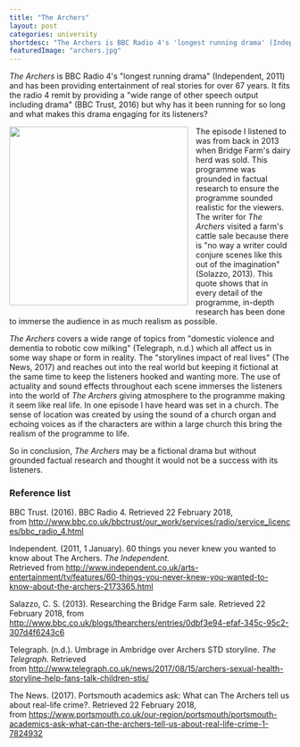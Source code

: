 ```yaml
---
title: "The Archers"
layout: post
categories: university
shortdesc: "The Archers is BBC Radio 4's 'longest running drama' (Independent, 2011) and has been providing entertainment of real stories for over 67 years. It fits the radio 4 remit by providing a 'wide range of other speech output including drama' (BBC Trust, 2016) but why has it been running for so long and what makes this drama engaging for its listeners?"
featuredImage: "archers.jpg"
---
```


<i>The Archers </i>is BBC Radio 4's "longest running drama" (Independent, 2011) and has been providing entertainment of real stories for over 67 years. It fits the radio 4 remit by providing a "wide range of other speech output including drama" (BBC Trust, 2016) but why has it been running for so long and what makes this drama engaging for its listeners?

<div class="separator" style="clear: both; text-align: center;">
<a href="https://4.bp.blogspot.com/-_Qr7nQWiRCg/Wo7Uvtf8D8I/AAAAAAAAAWM/GS9H_mwHlikt4eKzCeIfhATlbEEPWfmpACLcBGAs/s1600/the-archers-logo1.jpg" imageanchor="1" style="clear: left; float: left; margin-bottom: 1em; margin-right: 1em;"><img border="0" data-original-height="300" data-original-width="300" height="320" src="https://4.bp.blogspot.com/-_Qr7nQWiRCg/Wo7Uvtf8D8I/AAAAAAAAAWM/GS9H_mwHlikt4eKzCeIfhATlbEEPWfmpACLcBGAs/s320/the-archers-logo1.jpg" width="320" /></a></div>
The episode I listened to was from back in 2013 when Bridge Farm's dairy herd was sold. This programme was grounded in factual research to ensure the programme sounded realistic for the viewers. The writer for <i>The Archers</i> visited a farm's cattle sale because there is "no way a writer could conjure scenes like this out of the imagination" (Solazzo, 2013). This quote shows that in every detail of the programme, in-depth research has been done to immerse the audience in as much realism as possible.

<i>The Archers </i>covers a wide range of topics from "domestic&nbsp;violence and dementia to robotic cow milking" (Telegraph, n.d.) which all affect&nbsp;us in some way shape or form in reality. The "storylines impact of real lives" (The News, 2017) and reaches out into the real world but keeping it fictional at the same time to keep the listeners hooked and wanting more.
<span style="font-family: inherit;">The use of actuality and sound effects throughout each scene immerses the listeners into the world of <i>The Archers</i> giving atmosphere to the programme making it seem like real life. In one episode I have heard was set in a church. The sense of location was created by using the sound of a church organ and echoing voices as if the characters are within a large church this bring the realism of the programme to life.&nbsp;

<span style="font-family: inherit;">So in conclusion, <i>The Archers </i>may be a fictional drama but without grounded factual research and thought it would not be a success with its listeners.
<h3>
Reference list</h3>
BBC Trust. (2016). BBC Radio 4. Retrieved 22 February 2018, from&nbsp;<a href="http://www.bbc.co.uk/bbctrust/our_work/services/radio/service_licences/bbc_radio_4.html">http://www.bbc.co.uk/bbctrust/our_work/services/radio/service_licences/bbc_radio_4.html</a>

Independent. (2011, 1 January). 60 things you never knew you wanted to know about The Archers. <i>The Independent. </i>Retrieved&nbsp;from&nbsp;<a href="http://www.independent.co.uk/arts-entertainment/tv/features/60-things-you-never-knew-you-wanted-to-know-about-the-archers-2173365.html">http://www.independent.co.uk/arts-entertainment/tv/features/60-things-you-never-knew-you-wanted-to-know-about-the-archers-2173365.html</a>

Salazzo, C. S. (2013). Researching the Bridge Farm sale. Retrieved 22 February 2018, from <a href="http://www.bbc.co.uk/blogs/thearchers/entries/0dbf3e94-efaf-345c-95c2-307d4f6243c6">http://www.bbc.co.uk/blogs/thearchers/entries/0dbf3e94-efaf-345c-95c2-307d4f6243c6</a>

Telegraph. (n.d.). Umbrage in Ambridge over Archers STD storyline. <i>The Telegraph. </i>Retrieved from&nbsp;<a href="http://www.telegraph.co.uk/news/2017/08/15/archers-sexual-health-storyline-help-fans-talk-children-stis/">http://www.telegraph.co.uk/news/2017/08/15/archers-sexual-health-storyline-help-fans-talk-children-stis/</a>

The News. (2017). Portsmouth academics ask: What can The Archers tell us about real-life crime?. Retrieved 22 February 2018, from&nbsp;<a href="https://www.portsmouth.co.uk/our-region/portsmouth/portsmouth-academics-ask-what-can-the-archers-tell-us-about-real-life-crime-1-7824932">https://www.portsmouth.co.uk/our-region/portsmouth/portsmouth-academics-ask-what-can-the-archers-tell-us-about-real-life-crime-1-7824932</a>